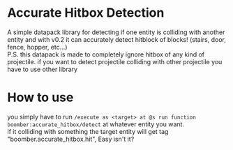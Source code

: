 # Accurate Hitbox Detection
A simple datapack library for detecting if one entity is colliding with another entity and with v0.2 it can accurately detect hitblock of blocks! (stairs, door, fence, hopper, etc...)  
P.S. this datapack is made to completely ignore hitbox of any kind of projectile. if you want to detect projectile colliding with other projectile you have to use other library

# How to use
you simply have to run ```/execute as <target> at @s run function boomber:accurate_hitbox/detect``` at whatever entity you want.  
if it colliding with something the target entity will get tag "boomber.accurate_hitbox.hit", Easy isn't it?
